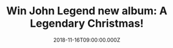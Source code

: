 ---
campaign-uuid: "c-3b0aefc5-2aec-434b-8e4f-2f50cd72a02b"
type: "Competition"
category: "Gifts"
date: "2018-11-16T09:00:00.000Z"
end-date: "2018-12-16T23:59:00.000Z"
disable-form: false
is_promoted: false
has_entry_page: true
title: "Win John Legend new album: A Legendary Christmas!"
competition-description: "<p>Christmas is coming to our homes, and there is no better\
  \ way to feel the spirit than listening to Christmas songs surrounded by your loved\
  \ ones. A Legendary Christmas is a MUST for this holiday season! If you are John\
  \ Legend biggest fan and want to get in the mood for the best time of the year…\
  \ enter below for a chance to win!</p>\n"
hero-header: "Win John Legend new album: A Legendary Christmas!"
terms-confirmation: "N/A"
banner-img: "https://assets.expresslyapp.com/asset-f0230e48-925c-47d3-b3e7-5b1b3e1c88a0.jpg"
logo-left-href: "http://club.expressly.io"
logo-left-image: "https://assets.expresslyapp.com/asset-3eecc21d-11ee-4ab2-891c-e7723545a72b.jpg"
logo-left-title: "Expressly Club"
bg-image-hero: "https://assets.expresslyapp.com/asset-4c80d06d-092f-4a4c-bcb1-0269df4dcd9c.jpg"
bg-image-first: "https://assets.expresslyapp.com/asset-f5ce81b3-b5cb-4c41-917c-4c9256bdf636.jpg"
section1-content: "<p>What Christmas Means To Me, Silver Bells, Have Yourself A Merry\
  \ Little Christmas… are some of the songs you could be listening to this holidays.\
  \ Along side John’s magical voice we can find some back ups breaking the out the\
  \ harmonica such as Stevie Wonder or Esperanza Spalding!</p>\n<p>This Christmas\
  \ get ready with John Legend and enter the form below for a chance to win his brand\
  \ new album and explore the full track list of A Legendary Christmas NOW!</p>\n\
  <p>Good luck!</p>\n"
entry-title: "Win John Legend new album: A Legendary Christmas!"
entry-content: "<p>Enter the draw to win John Legend new album: A Legendary Christmas\
  \ by completing the form below before 23:59 on 16th of December 2018.</p>\n"
has-winner: false
prize-description: "John Legend new album: A Legendary Christmas!"
special-conditions: "Multiple entries are allowed up to one every day.\r\n\r\nThis\
  \ competition is also available on: https://aaa.nme.com/competitions/john-legend-a-legendary-christmas-cd"
country-restrictions:
- "GB"
---